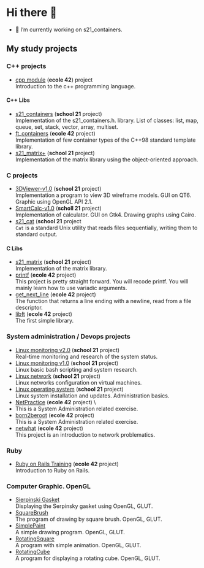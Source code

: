 # Hi there 👋

- 🔭 I’m currently working on s21_containers.

## My study projects

### C++ projects
- [cpp module](https://github.com/Vojan-Najov/cpp_module) (**ecole 42**) project \
  Introduction to the c++ programming language.
  
 #### C++ Libs
 - [s21_containers](https://github.com/Vojan-Najov/s21_containers) (**school 21** project) \
   Implementation of the s21_containers.h. library. List of classes: list, map, queue, set, stack, vector, array, multiset.
 - [ft_containers](https://github.com/Vojan-Najov/ft_containers/) (**ecole 42** project) \
   Implementation of few container types of the C++98 standard template library. 
 - [s21_matrix+](https://github.com/Vojan-Najov/s21_matrixplus) (**school 21** project) \
   Implementation of the matrix library using the object-oriented approach.

### C projects

- [3DViewer-v1.0](https://github.com/Vojan-Najov/3DViewer_v1.0) (**school 21** project) \
  Implementation a program to view 3D wireframe models. GUI on QT6. Graphic using OpenGL API 2.1.
- [SmartCalc-v1.0](https://github.com/Vojan-Najov/SmartCalc_v1.0) (**scholl 21** project) \
  Implementation of calculator. GUI on Gtk4. Drawing graphs using Cairo.
- [s21_cat](https://github.com/Vojan-Najov/cat) (**school 21** project \
  `Cat` is a standard Unix utility that reads files sequentially, writing them to standard output.
 
 #### C Libs
 - [s21_matrix](https://github.com/Vojan-Najov/s21_matrix) (**school 21** project) \
   Implementation of the matrix library.
 - [printf](https://github.com/Vojan-Najov/printf) (**ecole 42** project) \
   This project is pretty straight forward. You will recode printf. You will mainly learn how to use variadic arguments.
 - [get_next_line](https://github.com/Vojan-Najov/get_next_line) (**ecole 42** project) \
   The function that returns a line ending with a newline, read from a file descriptor.
 - [libft](https://github.com/Vojan-Najov/libft) (**ecole 42** project) \
   The first simple library.


### System administration / Devops projects
- [Linux monitoring v2.0](https://github.com/Vojan-Najov/Linux_monitoring_v2.0) (**school 21** project) \
  Real-time monitoring and research of the system status.
- [Linux monitoring v1.0](https://github.com/Vojan-Najov/Linux_monitoring_v1.0) (**school 21** project) \
  Linux basic bash scripting and system research.
- [Linux network](https://github.com/Vojan-Najov/Linux_network) (**school 21** project) \
  Linux networks configuration on virtual machines.
- [Linux operating system](https://github.com/Vojan-Najov/Linux_operating_system) (**school 21** project) \
  Linux system installation and updates. Administration basics.
- [NetPractice](https://github.com/Vojan-Najov/net_practice) (**ecole 42** project) \
- This is a System Administration related exercise.
- [born2beroot](https://github.com/Vojan-Najov/born2beroot) (**ecole 42** project) \
  This is a System Administration related exercise.
- [netwhat](https://github.com/Vojan-Najov/netwhat) (**ecole 42** project) \
  This project is an introduction to network problematics.

### Ruby
- [Ruby on Rails Training](https://github.com/Vojan-Najov/Ruby_on_Rails_training) (**ecole 42** project) \
  Introduction to Ruby on Rails.

### Computer Graphic. OpenGL
- [Sierpinski Gasket](https://github.com/Vojan-Najov/Sierpinski_Gasket) \
  Displaying the Serpinsky gasket using OpenGL, GLUT.
- [SquareBrush](https://github.com/Vojan-Najov/SquareBrush) \
  The program of drawing by square brush. OpenGL, GLUT.
- [SimplePaint](https://github.com/Vojan-Najov/SimplePaint) \
  A simple drawing program. OpenGL, GLUT.
- [RotatingSquare](https://github.com/Vojan-Najov/RotatingSquare) \
  A program with simple animation. OpenGL, GLUT.
- [RotatingCube](https://github.com/Vojan-Najov/RotatingCube) \
  A program for displaying a rotating cube. OpenGL, GLUT.

<!--
**Vojan-Najov/Vojan-Najov** is a ✨ _special_ ✨ repository because its `README.md` (this file) appears on your GitHub profile.

Here are some ideas to get you started:

- 🔭 I’m currently working on ...
- 🌱 I’m currently learning ...
- 👯 I’m looking to collaborate on ...
- 🤔 I’m looking for help with ...
- 💬 Ask me about ...
- 📫 How to reach me: ...
- 😄 Pronouns: ...
- ⚡ Fun fact: ...
-->
